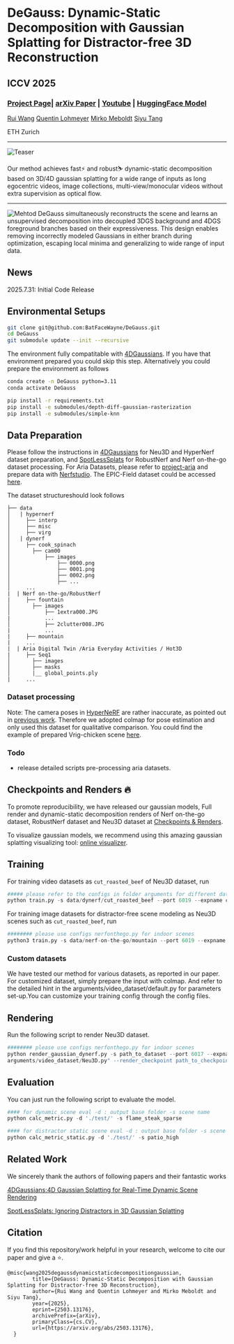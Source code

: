 # DeGauss: Dynamic-Static Decomposition with Gaussian Splatting for Distractor-free 3D Reconstruction

## ICCV 2025

### [Project Page](https://batfacewayne.github.io/DeGauss.io/)| [arXiv Paper](https://arxiv.org/abs/2503.13176) | [Youtube](https://www.youtube.com/watch?v=d8U4--_jIcc) | [HuggingFace Model](https://huggingface.co/BatofGo/DeGauss_ckpts/tree/main)

[Rui Wang](https://pdz.ethz.ch/the-group/people/rui-wang.html) [Quentin Lohmeyer](https://pdz.ethz.ch/the-group/people/lohmeyer.html) [Mirko Meboldt](https://pdz.ethz.ch/the-group/people/meboldt.html) [Siyu Tang](https://vlg.ethz.ch/team/Prof-Dr-Siyu-Tang.html)

ETH Zurich


---

![Teaser](assets/teaser.jpg)

Our method achieves fast⚡️ and robust⛷️ dynamic-static decomposition based on 3D/4D gaussian splatting for a wide range of inputs as long egocentric videos, image collections, multi-view/monocular videos without extra supervision as optical flow.

---

![Mehtod](assets/method.png)
DeGauss simultaneously reconstructs the scene and learns an unsupervised decomposition into decoupled 3DGS background and 4DGS foreground branches based on their expressiveness. This design enables removing incorrectly modeled Gaussians in either branch during optimization, escaping local minima and generalizing to wide range of input data.

## News

2025.7.31: Initial Code Release

## Environmental Setups

```bash
git clone git@github.com:BatFaceWayne/DeGauss.git
cd DeGauss
git submodule update --init --recursive
```

The environment fully compatitable with [4DGaussians](https://github.com/hustvl/4DGaussians). If you have that environment prepared you could skip this step. Alternatively you could prepare the environment as follows

```bash
conda create -n DeGauss python=3.11
conda activate DeGauss

pip install -r requirements.txt
pip install -e submodules/depth-diff-gaussian-rasterization
pip install -e submodules/simple-knn
```

## Data Preparation
Please follow the instructions in [4DGaussians](https://github.com/hustvl/4DGaussians) for Neu3D and HyperNerf dataset preparation, and [SpotLessSplats](https://github.com/lilygoli/SpotLessSplats/tree/main) for RobustNerf and Nerf on-the-go dataset processing. For Aria Datasets, please refer to [project-aria](https://www.projectaria.com/resources/#resources-datasets) and prepare data with [Nerfstudio](https://docs.nerf.studio/quickstart/custom_dataset.html#aria). The EPIC-Field dataset could be accessed [here](https://epic-kitchens.github.io/epic-fields/).


The dataset structureshould look follows

```
├── data
│   | hypernerf
│     ├── interp
│     ├── misc
│     ├── virg
│   | dynerf
│     ├── cook_spinach
│       ├── cam00
│           ├── images
│               ├── 0000.png
│               ├── 0001.png
│               ├── 0002.png
│               ├── ...
│     ...
|  | Nerf on-the-go/RobustNerf
|     ├── fountain
│       ├── images
│           ├── 1extra000.JPG
|           ...
│           ├── 2clutter008.JPG
|           ...
|     ├── mountain
|     ...
|  | Aria Digital Twin /Aria Everyday Activities / Hot3D
|     ├── Seq1
│       ├── images
│       ├── masks
│       |__ global_points.ply
|     ...

```
### Dataset processing
Note: The camera poses in [HyperNeRF](https://github.com/google/hypernerf) are rather inaccurate, as pointed out in [previous work](https://github.com/CVMI-Lab/SC-GS). Therefore we adopted colmap for pose estimation and only used this dataset for qualitative comparison. You could find the example of prepared Vrig-chicken scene [here](https://drive.google.com/file/d/1BoWvcSuQlGLdaO8iQIPuJFhiL1RldYhs/view?usp=drive_link).

### Todo
- release detailed scripts pre-processing aria datasets.
## Checkpoints and Renders 🔥
To promote reproducibility, we have released our gaussian models, Full render and dynamic-static decomposition renders of Nerf on-the-go dataset, RobustNerf dataset and Neu3D dataset at [Checkpoints & Renders](https://huggingface.co/BatofGo/DeGauss_ckpts/tree/main). 

To visualize gaussian models, we recommend using this amazing gaussian splatting visualizing tool: [online visualizer](https://antimatter15.com/splat/).

## Training


For training video datasets as  `cut_roasted_beef` of Neu3D dataset, run
```python
##### please refer to the configs in folder arguments for different dataset setup
python train.py -s data/dynerf/cut_roasted_beef --port 6019 --expname cut_roasted_beef --configs arguments/video_dataset/Neu3D.py
```

For training image datasets for distractor-free scene modeling as Neu3D scenes such as `cut_roasted_beef`, run
```python
######## please use configs nerfonthego.py for indoor scenes
python3 train.py -s data/nerf-on-the-go/mountain --port 6019 --expname mountain --configs arguments/image_dataset/nerfonthego_outdoor.py
```
### Custom datasets
We have tested our method for various datasets, as reported in our paper. For customized dataset, simply prepare the input with colmap. And refer to the detailed hint in the arguments/video_dataset/default.py for parameters set-up.You can customize your training config through the config files.


## Rendering

Run the following script to render Neu3D dataset.
```python
######## please use configs nerfonthego.py for indoor scenes
python render_gaussian_dynerf.py -s path_to_dataset --port 6017 --expname Neu3Drender --configs
arguments/video_dataset/Neu3D.py" --render_checkpoint path_to_checkpoint
```


## Evaluation

You can just run the following script to evaluate the model.

```python
#### for dynamic scene eval -d : output base folder -s scene name
python calc_metric.py -d './test/' -s flame_steak_sparse

#### for distractor static scene eval -d : output base folder -s scene name
python calc_metric_static.py -d './test/' -s patio_high 

```


## Related Work

We sincerely thank the authors of following papers and their fantastic works

[4DGaussians:4D Gaussian Splatting for Real-Time Dynamic Scene Rendering](https://guanjunwu.github.io/4dgs/)

[SpotLessSplats: Ignoring Distractors in 3D Gaussian Splatting](https://spotlesssplats.github.io)


## Citation

If you find this repository/work helpful in your research, welcome to cite our paper and give a ⭐.

```
@misc{wang2025degaussdynamicstaticdecompositiongaussian,
        title={DeGauss: Dynamic-Static Decomposition with Gaussian Splatting for Distractor-free 3D Reconstruction}, 
        author={Rui Wang and Quentin Lohmeyer and Mirko Meboldt and Siyu Tang},
        year={2025},
        eprint={2503.13176},
        archivePrefix={arXiv},
        primaryClass={cs.CV},
        url={https://arxiv.org/abs/2503.13176}, 
  }
    
```

